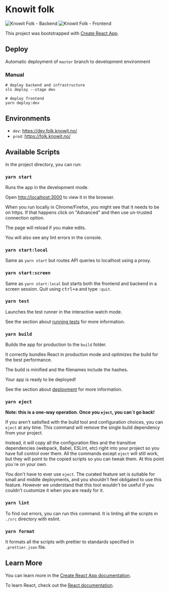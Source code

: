 # Knowit folk
![Knowit Folk - Backend](https://github.com/knowit/folk-webapp/workflows/Knowit%20Folk%20-%20Backend/badge.svg)
![Knowit Folk - Frontend](https://github.com/knowit/folk-webapp/workflows/Knowit%20Folk%20-%20Frontend/badge.svg)

This project was bootstrapped with [Create React App](https://github.com/facebook/create-react-app).

## Deploy

Automatic deployment of `master` branch to development environment

### Manual
```
# deploy backend and infrastructure
sls deploy --stage dev 

# deploy frontend
yarn deploy:dev
```

## Environments

- `dev`: https://dev.folk.knowit.no/
- `prod`: https://folk.knowit.no/

## Available Scripts

In the project directory, you can run:

### `yarn start`

Runs the app in the development mode.

Open [http://localhost:3000](http://localhost:3000) to view it in the browser.

When you run locally in Chrome/Firefox, you might see that it needs to be on https.
If that happens click on "Advanced" and then use un-trusted connection option.

The page will reload if you make edits.

You will also see any lint errors in the console.

### `yarn start:local`

Same as `yarn start` but routes API queries to localhost using a proxy.

###  `yarn start:screen`

Same as `yarn start:local` but starts both the frontend and backend in a screen session.
Quit using <kbd>ctrl+a</kbd> and type `:quit`.

### `yarn test`

Launches the test runner in the interactive watch mode.

See the section about [running tests](https://facebook.github.io/create-react-app/docs/running-tests) for more information.

### `yarn build`

Builds the app for production to the `build` folder.

It correctly bundles React in production mode and optimizes the build for the best performance.

The build is minified and the filenames include the hashes.

Your app is ready to be deployed!

See the section about [deployment](https://facebook.github.io/create-react-app/docs/deployment) for more information.

### `yarn eject`

**Note: this is a one-way operation. Once you `eject`, you can´t go back!**

If you aren't satisfied with the build tool and configuration choices, you can `eject` at any time. This command will remove the single build dependency from your project.

Instead, it will copy all the configuration files and the transitive dependencies (webpack, Babel, ESLint, etc) right into your project so you have full control over them. All the commands except `eject` will still work, but they will point to the copied scripts so you can tweak them. At this point you´re on your own.

You don't have to ever use `eject`. The curated feature set is suitable for small and middle deployments, and you shouldn't feel obligated to use this feature. However we understand that this tool wouldn't be useful if you couldn't customize it when you are ready for it.

### `yarn lint`

To find out errors, you can run this command. It is linting all the scripts in `./src` directory with eslint.

### `yarn format`

It formats all the scripts with prettier to standards specified in `.prettier.json` file.

## Learn More

You can learn more in the [Create React App documentation](https://facebook.github.io/create-react-app/docs/getting-started).

To learn React, check out the [React documentation](https://reactjs.org/).

